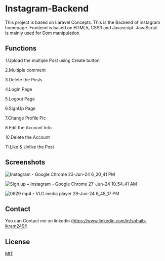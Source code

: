 # Instagram-Backend

This project is based on Laravel Concepts.
This is the Backend of instagram homepage.
Frontend is based on HTML5, CSS3 and Javascript.
JavaScript is mainly used for Dom manipulation.



## Functions

1.Upload the multiple Post using Create button

2.Multiple comment

3.Delete the Posts

4.LogIn Page

5.Logout Page

6.SignUp Page

7.Change Profile Pic

8.Edit the Account Info

10.Delete the Account

11.Like & Unlike the Post

## Screenshots

![Instagram - Google Chrome 23-Jun-24 6_20_41 PM](https://github.com/callmesohaib/Instagram/assets/132386212/1a304b3a-4926-4be7-ac7c-272c92c77674)


![Sign up • Instagram - Google Chrome 27-Jun-24 10_54_41 AM](https://github.com/callmesohaib/InstaPosts/assets/132386212/5e8b2ef3-0a06-48a0-969d-51ef7a07d864)


![0629 mp4 - VLC media player 29-Jun-24 6_48_17 PM](https://github.com/callmesohaib/InstaPosts/assets/132386212/ef49d557-c8f6-46b9-adf1-54b50b20e9c4)

## Contact

You can Contact me on  linkedin
(https://www.linkedin.com/in/sohaib-ikram249/)
## License

[MIT](https://choosealicense.com/licenses/mit/)


